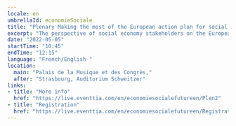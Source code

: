 ```yaml
---
locale: en
umbrellaId: economieSociale
title: "Plenary Making the most of the European action plan for social economy."
excerpt: "The perspective of social economy stakeholders on the European Commission action plan for social economy."
date: "2022-05-05"
startTime: "10:45"
endTime: "12:15"
language: "French/English "
location:
  main: "Palais de la Musique et des Congrès,"
  after: "Strasbourg, Auditorium Schweitzer"
links:
- title: "More info"
  href: "https://live.eventtia.com/en/economiesocialefutureen/Plen2"
- title: "Registration"
  href: "https://live.eventtia.com/en/economiesocialefutureen/Registration"
---
```

